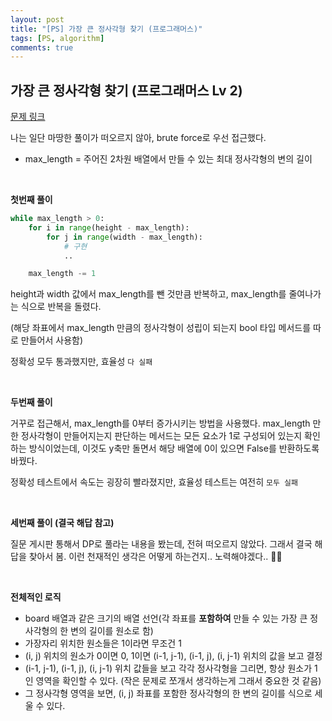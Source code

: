 ```yaml
---
layout: post
title: "[PS] 가장 큰 정사각형 찾기 (프로그래머스)"
tags: [PS, algorithm]
comments: true
---
```


## 가장 큰 정사각형 찾기 (프로그래머스 Lv 2)

[문제 링크](https://programmers.co.kr/learn/courses/30/lessons/12905)

나는 일단 마땅한 풀이가 떠오르지 않아, brute force로 우선 접근했다.

- max_length = 주어진 2차원 배열에서 만들 수 있는 최대 정사각형의 변의 길이

<br>

**첫번째 풀이**

```python
while max_length > 0:
	for i in range(height - max_length):
		for j in range(width - max_length):
			# 구현
			..

	max_length -= 1
```

height과 width 값에서 max_length를 뺀 것만큼 반복하고, max_length를 줄여나가는 식으로 반복을 돌렸다.

(해당 좌표에서 max_length 만큼의 정사각형이 성립이 되는지 bool 타입 메서드를 따로 만들어서 사용함)

정확성 모두 통과했지만, 효율성 `다 실패`

<br>

**두번째 풀이**

거꾸로 접근해서, max_length를 0부터 증가시키는 방법을 사용했다. max_length 만한 정사각형이 만들어지는지 판단하는 메서드는 모든 요소가 1로 구성되어 있는지 확인하는 방식이었는데, 이것도 y축만 돌면서 해당 배열에 0이 있으면 False를 반환하도록 바꿨다.

정확성 테스트에서 속도는 굉장히 빨라졌지만, 효율성 테스트는 여전히 `모두 실패`

<br>

**세번째 풀이 (결국 해답 참고)**

질문 게시판 통해서 DP로 풀라는 내용을 봤는데, 전혀 떠오르지 않았다. 그래서 결국 해답을 찾아서 봄. 이런 천재적인 생각은 어떻게 하는건지.. 노력해야겠다.. 👊🏻

<br>

**전체적인 로직**

- board 배열과 같은 크기의 배열 선언(각 좌표를 **포함하여** 만들 수 있는 가장 큰 정사각형의 한 변의 길이를 원소로 함)
- 가장자리 위치한 원소들은 1이라면 무조건 1
- (i, j) 위치의 원소가 0이면 0, 1이면 (i-1, j-1), (i-1, j), (i, j-1) 위치의 값을 보고 결정
- (i-1, j-1), (i-1, j), (i, j-1) 위치 값들을 보고 각각 정사각형을 그리면, 항상 원소가 1인 영역을 확인할 수 있다.
  (작은 문제로 쪼개서 생각하는게 그래서 중요한 것 같음)
- 그 정사각형 영역을 보면, (i, j) 좌표를 포함한 정사각형의 한 변의 길이를 식으로 세울 수 있다.
